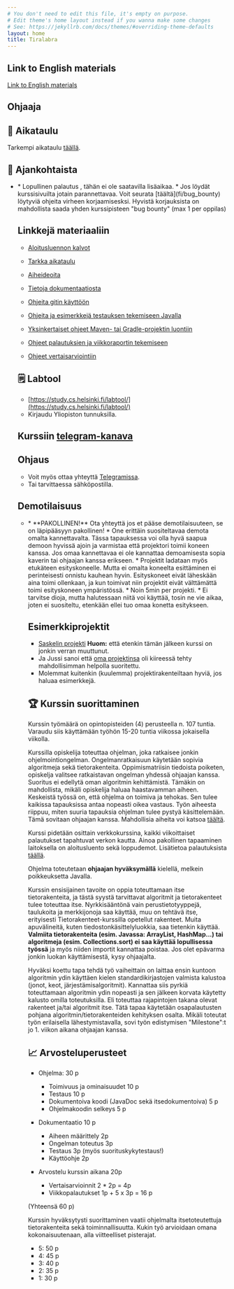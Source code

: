 ```yaml
---
# You don't need to edit this file, it's empty on purpose.
# Edit theme's home layout instead if you wanna make some changes
# See: https://jekyllrb.com/docs/themes/#overriding-theme-defaults
layout: home
title: Tiralabra
---
```


<script src="assets/fuu.js"></script>

## Link to English materials

[Link to English materials](en/)

## Ohjaaja

<ul>
<script>
var script = document.scripts[document.scripts.length - 1];
tas.forEach(ta => {
  var elem = document.createElement("li");
  s = ta.name;
  if (ta.fiEmail) {
    s = s + ", " + ta.fiEmail;
  } else if (ta.email) {
    s = s + ", " + ta.email;
  } else {
    s = s + ", (etunumi.sukunimi@helsinki.fi)"
  }
  if (ta.fiSocial) {
    s = s + ", " + ta.fiSocial;
  } else if (ta.social) {
    s = s + ", " + ta.social;
  }
  elem.innerHTML = s;
  script.parentElement.insertBefore(elem, script);
});
</script>
</ul>

## 📅 Aikataulu

Tarkempi aikataulu [täällä](fi/aikataulu/).

<script>
    script = document.scripts[document.scripts.length - 1];
    script.parentElement.insertBefore(makeCalendarFi(), script);
</script>

## 📣 Ajankohtaista

 * <script>
   if (doodleSent) {
    if (timing["demo"]) {
      document.write("Demotilaisuuden ajankohdat on lyöty lukkoon. Ottakaa yhteyttä jos ette pääse paikalle.")
    } else {
      document.write("Doodle linkki demotilaisuuden aikatauluttamiseksi on lähetetty kurssille ilmoittautuneille opiskelijoille. Sähköposti on lähtenyt siihen osoitteseen mikä on weboodiin rekisteröity.")
    }
   } else {
    document.write("Kysely demotilaisuuden aikatauluttamiseksi lähetetään kurssin puolivälin paikkeilla.")
   }
 </script>
* Lopullinen palautus <script>document.write(fiString(timing["end"].date));</script>, tähän ei ole saatavilla lisäaikaa.
* Jos löydät kurssisivuilta jotain parannettavaa. Voit seurata [täältä](fi/bug_bounty) löytyviä ohjeita virheen korjaamisesksi. Hyvistä korjauksista on mahdollista saada yhden kurssipisteen "bug bounty" (max 1 per oppilas)

## Linkkejä materiaaliin

* [Aloitusluennon kalvot](kalvot/aloitusluento.pdf)

* [Tarkka aikataulu](fi/aikataulu)

* [Aiheideoita](fi/aiheet)

* [Tietoja dokumentaatiosta](fi/dokumentaatio)

* [Ohjeita gitin käyttöön](fi/git-ohje)

* [Ohjeita ja esimerkkejä testauksen tekemiseen Javalla](https://github.com/TiraLabra/Testing-and-rmq)

* [Yksinkertaiset ohjeet Maven- tai Gradle-projektin luontiin](fi/maven-gradle)

* [Ohjeet palautuksien ja viikkoraportin tekemiseen](fi/palautukset)

* [Ohjeet vertaisarviointiin](fi/vertaisarvioinnit)

## 🗒️ Labtool

* [https://study.cs.helsinki.fi/labtool/](https://study.cs.helsinki.fi/labtool/)
* Kirjaudu Yliopiston tunnuksilla.

## Kurssiin [telegram-kanava](https://t.me/tkttiralabra)

## Ohjaus

<ul>
<script>
var script = document.scripts[document.scripts.length - 1];
if (timing["paja1"]) {
  var elem = document.createElement("li");
  elem.innerHTML = "Pajaohjausta järjestetään kalenterissa näkyviin aikoihin.";
  script.parentElement.insertBefore(elem, script);
  elem = document.createElement("li");
  elem.innerHTML = "Algopajasta voi myös muihin aikoihin pyytää apua aloritmeihin liittyen.";
  script.parentElement.insertBefore(elem, script);
} else {
  var elem = document.createElement("li");
  elem.innerHTML = "Intensiivikursseilla ei järjestetä viikottaista pajaa. Jos haluat henkilökohtaista ohjausta kumpulassa niin ota yhteyttä ohjaajaan";
  script.parentElement.insertBefore(elem, script);
}
</script>
<li>Voit myös ottaa yhteyttä <a href="https://t.me/tkttiralabra">Telegramissa</a>.</li>
<li>Tai tarvittaessa sähköpostilla.</li>
</ul>

## Demotilaisuus

* <script>
  if (timing["demo"]) {
    document.write("Paikka ja aika: " + fiEvent(timing["demo"]) + ".");
  } else {
    document.write("Aika ja paikka vahvistuvat myöhemmin.");
  }
</script>
* **PAKOLLINEN!** Ota yhteyttä jos et pääse demotilaisuuteen, se on läpipääsyyn pakollinen!
* One erittäin suositeltavaa demota omalta kannettavalta. Tässa tapauksessa voi olla hyvä saapua demoon hyvissä ajoin ja varmistaa että projektori toimii koneen kanssa. Jos omaa kannettavaa ei ole kannattaa demoamisesta sopia kaverin tai ohjaajan kanssa erikseen.
* Projektit ladataan myös etukäteen esityskoneelle. Mutta ei omalta koneelta esittäminen ei perinteisesti onnistu kauhean hyvin. Esityskoneet eivät läheskään aina toimi ollenkaan, ja kun toimivat niin projektit eivät välttämättä toimi esityskoneen ympäristössä.
* Noin 5min per projekti.
* Ei tarvitse dioja, mutta halutessaan niitä voi käyttää, tosin ne vie aikaa, joten ei suositeltu, etenkään ellei tuo omaa konetta esitykseen.

## Esimerkkiprojektit

* [Saskelin projekti](https://github.com/saskeli/NonogramSolver_TiRa) **Huom:** että etenkin tämän jälkeen kurssi on jonkin verran muuttunut.
* Ja Jussi sanoi että [oma projektinsa](https://github.com/yussiv/Compress) oli kiireessä tehty mahdollisimman helpolla suoritettu.
* Molemmat kuitenkin (kuulemma) projektirakenteiltaan hyviä, jos haluaa esimerkkejä.

## 🏆 Kurssin suorittaminen
Kurssin työmäärä on opintopisteiden (4) perusteella n. 107 tuntia. Varaudu siis käyttämään työhön 15-20 tuntia viikossa jokaisella viikolla.

Kurssilla opiskelija toteuttaa ohjelman, joka ratkaisee jonkin ohjelmointiongelman. Ongelmanratkaisuun käytetään sopivia algoritmeja sekä tietorakenteita. Oppimismatriisin tiedoista poiketen, opiskelja valitsee ratkaistavan ongelman yhdessä ohjaajan kanssa. Suoritus ei edellytä oman algoritmin kehittämistä. Tämäkin on mahdollista, mikäli opiskelija haluaa haastavamman aiheen. Keskeistä työssä on, että ohjelma on toimiva ja tehokas. Sen tulee kaikissa tapauksissa antaa nopeasti oikea vastaus. Työn aiheesta riippuu, miten suuria tapauksia ohjelman tulee pystyä käsittelemään. Tämä sovitaan ohjaajan kanssa. Mahdollisia aiheita voi katsoa [täältä](fi/aiheet).

Kurssi pidetään osittain verkkokurssina, kaikki viikoittaiset palautukset tapahtuvat verkon kautta. Ainoa pakollinen tapaaminen laitoksella on aloitusluento sekä loppudemot. Lisätietoa palautuksista [täällä](fi/palautukset).

Ohjelma toteutetaan **ohjaajan hyväksymällä** kielellä, melkein poikkeuksetta Javalla.

Kurssin ensisijainen tavoite on oppia toteuttamaan itse tietorakenteita, ja tästä syystä tarvittavat algoritmit ja tietorakenteet tulee toteuttaa itse. Nyrkkisääntönä vain perustietotyyppejä, taulukoita ja merkkijonoja saa käyttää, muu on tehtävä itse, erityisesti Tietorakenteet-kurssilla opetellut rakenteet. Muita apuvälineitä, kuten tiedostonkäsittelyluokkia, saa tietenkin käyttää. **Valmiita tietorakenteita (esim. Javassa: ArrayList, HashMap...) tai algoritmeja (esim. Collections.sort) ei saa käyttää lopullisessa työssä** ja myös niiden importit kannattaa poistaa. Jos olet epävarma jonkin luokan käyttämisestä, kysy ohjaajalta.

Hyväksi koettu tapa tehdä työ vaiheittain on laittaa ensin kuntoon algoritmin ydin käyttäen kielen standardikirjastojen valmista kalustoa (jonot, keot, järjestämisalgoritmit). Kannattaa siis pyrkiä toteuttamaan algoritmin ydin nopeasti ja sen jälkeen korvata käytetty kalusto omilla toteutuksilla. Eli toteuttaa rajapintojen takana olevat rakenteet ja/tai algoritmit itse.  Tätä tapaa käytetään osapalautusten pohjana algoritmin/tietorakenteiden kehityksen osalta. Mikäli toteutat työn erilaisella lähestymistavalla, sovi työn edistymisen "Milestone":t jo 1. viikon aikana ohjaajan kanssa.

## 📈 Arvosteluperusteet
* Ohjelma: 30 p
    * Toimivuus ja ominaisuudet 10 p
    * Testaus 10 p
    * Dokumentoiva koodi (JavaDoc sekä itsedokumentoiva) 5 p
    * Ohjelmakoodin selkeys 5 p

* Dokumentaatio 10 p
    * Aiheen määrittely 2p
    * Ongelman toteutus 3p
    * Testaus 3p (myös suorituskykytestaus!)
    * Käyttöohje 2p

* Arvostelu kurssin aikana 20p
    * Vertaisarvioinnit 2 * 2p = 4p
    * Viikkopalautukset 1p +  5 x 3p = 16 p

(Yhteensä 60 p)

Kurssin hyväksytysti suorittaminen vaatii ohjelmalta itsetoteutettuja tietorakenteita sekä toiminnallisuutta. Kukin työ arvioidaan omana kokonaisuutenaan, alla viitteelliset pisterajat.

* 5: 50 p
* 4: 45 p
* 3: 40 p
* 2: 35 p
* 1: 30 p
